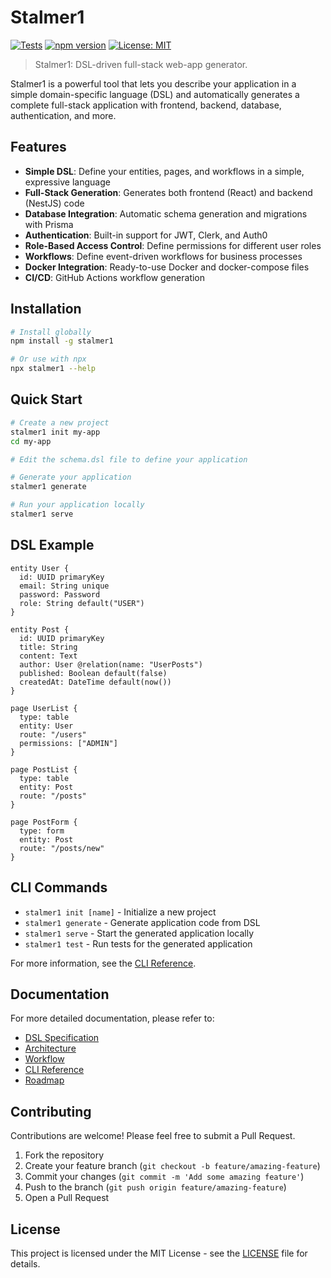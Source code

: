 # Stalmer1

[![Tests](https://github.com/PlustOrg/stalmer1/actions/workflows/test.yml/badge.svg)](https://github.com/PlustOrg/stalmer1/actions/workflows/test.yml)
[![npm version](https://img.shields.io/npm/v/stalmer1.svg)](https://www.npmjs.com/package/stalmer1)
[![License: MIT](https://img.shields.io/badge/License-MIT-yellow.svg)](https://opensource.org/licenses/MIT)

> Stalmer1: DSL-driven full-stack web-app generator.

Stalmer1 is a powerful tool that lets you describe your application in a simple domain-specific language (DSL) and automatically generates a complete full-stack application with frontend, backend, database, authentication, and more.

## Features

- **Simple DSL**: Define your entities, pages, and workflows in a simple, expressive language
- **Full-Stack Generation**: Generates both frontend (React) and backend (NestJS) code
- **Database Integration**: Automatic schema generation and migrations with Prisma
- **Authentication**: Built-in support for JWT, Clerk, and Auth0
- **Role-Based Access Control**: Define permissions for different user roles
- **Workflows**: Define event-driven workflows for business processes
- **Docker Integration**: Ready-to-use Docker and docker-compose files
- **CI/CD**: GitHub Actions workflow generation

## Installation

```bash
# Install globally
npm install -g stalmer1

# Or use with npx
npx stalmer1 --help
```

## Quick Start

```bash
# Create a new project
stalmer1 init my-app
cd my-app

# Edit the schema.dsl file to define your application

# Generate your application
stalmer1 generate

# Run your application locally
stalmer1 serve
```

## DSL Example

```
entity User {
  id: UUID primaryKey
  email: String unique
  password: Password
  role: String default("USER")
}

entity Post {
  id: UUID primaryKey
  title: String
  content: Text
  author: User @relation(name: "UserPosts")
  published: Boolean default(false)
  createdAt: DateTime default(now())
}

page UserList {
  type: table
  entity: User
  route: "/users"
  permissions: ["ADMIN"]
}

page PostList {
  type: table
  entity: Post
  route: "/posts"
}

page PostForm {
  type: form
  entity: Post
  route: "/posts/new"
}
```

## CLI Commands

- `stalmer1 init [name]` - Initialize a new project
- `stalmer1 generate` - Generate application code from DSL
- `stalmer1 serve` - Start the generated application locally
- `stalmer1 test` - Run tests for the generated application

For more information, see the [CLI Reference](docs/CLI_REFERENCE.md).

## Documentation

For more detailed documentation, please refer to:

- [DSL Specification](docs/DSL_SPEC.md)
- [Architecture](docs/ARCHITECTURE.md)
- [Workflow](docs/WORKFLOW.md)
- [CLI Reference](docs/CLI_REFERENCE.md)
- [Roadmap](docs/ROADMAP.md)

## Contributing

Contributions are welcome! Please feel free to submit a Pull Request.

1. Fork the repository
2. Create your feature branch (`git checkout -b feature/amazing-feature`)
3. Commit your changes (`git commit -m 'Add some amazing feature'`)
4. Push to the branch (`git push origin feature/amazing-feature`)
5. Open a Pull Request

## License

This project is licensed under the MIT License - see the [LICENSE](LICENSE) file for details.
